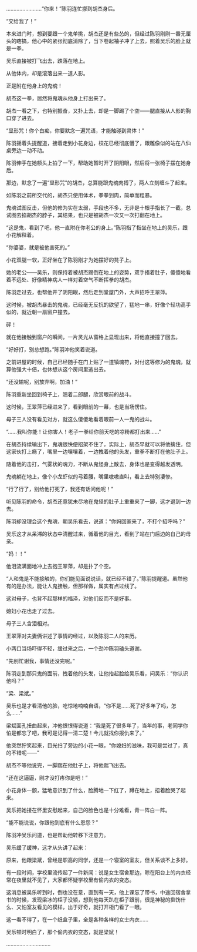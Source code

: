 ……………………“你来！”陈羽连忙挪到胡杰身后。

“交给我了！”

本来进门时，想到要跟一个鬼单挑，胡杰还是有些怂的，但经过陈羽刚刚一番无厘头的瞎搞，他心中的紧张彻底消除了，当下卷起袖子冲了上去，照着吴乐的脸上就是一拳。

吴乐直接被打飞出去，跌落在地上。

从他体内，却是滚落出来一道人影。

正是附在他身上的鬼魂！

胡杰这一拳，居然将鬼魂从他身上打出来了。

胡杰一看之下，也特别振奋，又扑上去，却是一脚踢了个空——腿直接从人影的胸口穿了进去。

“显形咒！你个白痴，你要默念一遍咒语，才能触碰到灵体！”

陈羽摇着头提醒道，接着走到小花身边，校花已经彻底懵了，跟雕像似的站在八仙桌旁边一动不动。

陈羽伸手在她额头上拍了一下，帮助她暂时开了阴阳眼，然后将一张椅子摆在她身后。

那边，默念了一遍“显形咒”的胡杰，总算能跟鬼魂肉搏了，两人立刻缠斗了起来。

如陈羽之前所交代的，胡杰只使用体术，拳拳到肉，简单而粗暴。

鬼魂试图反击，但他的修为实在太弱，手段也不多，无非是十根手指长了一截，总试图去掐胡杰的脖子，其结果，也只是被胡杰一次又一次打翻在地上。

“这是鬼，看到了吧，他一直附在你老公的身上。”陈羽指了指坐在地上的吴乐，跟小花解释着。

“你婆婆，就是被他害死的。”

小花双腿一软，正好坐在了陈羽刚才为她摆好的凳子上。

她的老公——吴乐，则保持着被胡杰踢倒在地上的姿势，双手捂着肚子，傻傻地看着不远处、好像精神病人一样对着空气不断挥拳的胡杰。

陈羽走过去，也帮他开了阴阳眼，然后走到堂屋门外，大声招呼王翠萍。

这时候，被胡杰暴击的鬼魂，已经毫无反抗的欲望了，猛地一串，好像个轻功高手似的，就近朝一扇窗户撞去。

砰！

就在他接触到窗户的瞬间，一片灵光从窗格上显现出来，将他直接撞了回去。

“好好打，别总想跑。”陈羽冲他笑着说道。

之前进屋的时候，自己已经随手在门上贴了一道镇魂符，对付这等修为的鬼魂，就算他强大十倍，也休想从这个房间里逃出去。

“还没输呢，别放弃啊，加油！”

陈羽重新坐回到椅子上，翘着二郎腿，欣赏眼前的战斗。

这时候，王翠萍已经进来了，看到眼前的一幕，也是当场愣住。

母子三人没有看见对方，就这么傻傻地看着眼前一人一鬼的战斗。

“……我叫你能！让你害人！老子一拳给你前天吃的凉粉都打出来……”

在胡杰持续输出下，鬼魂很快便招架不住了，实际上，胡杰早就可以将他擒住，但这家伙打上瘾了，嘴里一边嚷嚷着，一边拽着他的头发，重拳不断打在他肚子上。

随着他的击打，气雾状的魂力，不断从鬼怪身上散去，身体也是变得越发透明。

鬼魂躺在地上，像个小龙虾似的弓着腰，嘴里嗷嗷直叫，看上去特别凄惨。

“行了行了，别给他打死了，我还有话问他呢！”

听见陈羽的命令，胡杰还意犹未尽地在鬼怪的肚子上重重来了一脚，这才退到一边去。

陈羽却没理会这个鬼魂，朝吴乐看去，说道：“你妈回家来了，不打个招呼吗？”

吴乐这才从呆滞的状态中清醒过来，循着他的目光，看到了站在门后边的自己的母亲。

“妈！！”

他泪流满面地冲上去抱王翠萍，却是扑了个空。

“人和鬼是不能接触的，你们能见面说说话，就已经不错了。”陈羽提醒道。虽然他有的是办法，能让人鬼接触，但那样做，属实有点过线了。

这对母子，也背不起那样的福泽，对他们反而不是好事。

媳妇小花也走了过去。

母子三人含泪相对。

王翠萍对夫妻俩讲述了事情的经过，以及陈羽二人的来历。

小两口当场吓得不轻，缓过来之后，一个劲冲陈羽磕头道谢。

“先别忙谢我，事情还没完呢。”

陈羽走到那只鬼的面前，拽着他的头发，让他抬起脸给吴乐看，问吴乐：“你认识他吗？”

“梁、梁斌。”

吴乐也是才看清他的脸，吃惊地喃喃自语，“你不是……死了好多年了吗，怎么……”

梁斌面孔扭曲起来，冲他恨恨得说道：“我是死了很多年了，当年的事，老同学你怕是都忘了吧，我可是记得一清二楚！今儿就找你报仇来了。”

他突然狞笑起来，目光扫了旁边的小花一眼，“你媳妇的滋味，我可是尝过了，真的不错呢——”

胡杰不等他说完，一脚踹在他肚子上，将他踹飞出去。

“还在这逼逼，刚才没打疼你是吧！”

小花身体一颤，猛地意识到了什么，脸腾地一下红了，蹲在地上，捂着脸哭了起来。

吴乐把她搂在怀里安慰起来，自己的脸色也是十分难看，青一阵白一阵。

“能不能说说，你跟他到底有什么恩怨？”

陈羽冲吴乐问道，也是帮助他转移下注意力。

吴乐缓了缓神，这才从头讲了起来：

原来，他跟梁斌，曾经是职高的同学，还是一个寝室的室友，但关系谈不上多好。

有一段时间，学校里流传起了一件新闻：说是女生宿舍那边，晾在阳台上的内衣经常在夜里就不见了，大家都怀疑学校里有偷内衣的变态。

这消息被吴乐听到时，倒也没在意，直到有一天，他上课忘了带书，中途回宿舍拿书的时候，发现梁冰的柜子没锁，想到他每天趴在柜子跟前，很是神秘的捯饬什么、又怕室友看见的模样，出于好奇，就打开柜门看了一眼。

这一看不得了，在一个纸盒子里，全是各种各样的女士内衣……

吴乐顿时明白了，那个偷内衣的变态，就是梁斌！

…………………………

